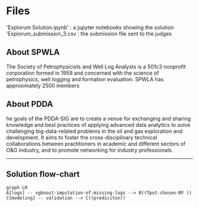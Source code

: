 


# Files
'Explorum Solution.ipynb'   :  a jupyter notebooks showing the solution
'Explorum_submission_3.csv : the submission file sent to the judges


## About SPWLA

The Society of Petrophysicists and Well Log Analysts is a 501c3 nonprofit corporation formed in 1959 and concerned with the science of petrophysics, well logging and formation evaluation. SPWLA has approximately 2500 members

## About PDDA

he goals of the PDDA-SIG are to create a venue for exchanging and sharing knowledge and best practices of applying advanced data analytics to solve challenging big-data-related problems in the oil and gas exploration and development. It aims to foster the cross-disciplinary technical collaborations between practitioners in academic and different sectors of O&G industry, and to promote networking for industry professionals.


-------
## Solution flow-chart

```mermaid
graph LR
A[logs] -- xgboost-imputation-of-missing-logs --> B((Tpot-chosen-RF ))
C[modeling] -- validation --> C((prediciton))


